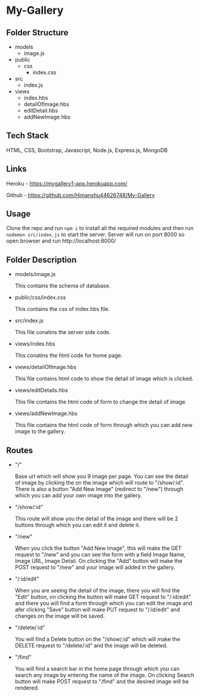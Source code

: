 # My-Gallery

## Folder Structure
* models
    * image.js
* public
    * css
        * index.css
 * src
    * index.js
* views
    * index.hbs
    * detailOfImage.hbs
    * editDetail.hbs
    * addNewImage.hbs

## Tech Stack

HTML, CSS, Bootstrap, Javascript, Node.js, Express.js, MongoDB

## Links

Heroku - https://mygallery1-app.herokuapp.com/

Github - https://github.com/Himanshu44626748/My-Gallery

## Usage

Clone the repo and run `npm i` to install all the required modules and then run `nodemon src/index.js` to start the server. Server will run on port 8000 so open browser and run http://localhost:8000/

## Folder Description

* models/image.js

   This contains the schema of database.
   
* public/css/index.css

   This contains the css of index.hbs file.

* src/index.js

   This file conatins the server side code.
   
* views/index.hbs

   This conatins the html code for home page.
   
* views/detailOfImage.hbs

   This file contains html code to show the detail of image which is clicked.
   
* views/editDetails.hbs

   This file contains the html code of form to change the detail of image.
   
* views/addNewImage.hbs

   This file contains the html code of form through which you can add new image to the gallery.

## Routes

* "/"
  
    Base url which will show you 9 image per page. You can see the detail of image by clicking the on the image which will route to "/show/:id". There is also a button "Add New Image" (redirect to "/new") through which you can add your own image into the gallery.
  
* "/show/:id"

    This route will show you the detail of the image and there will be 2 buttons through which you can edit it and delete it.
    
* "/new"

    When you click the button "Add New Image", this will make the GET request to "/new" and you can see the form with a field Image Name, Image URL, Image Detail. On clicking the "Add" button will make the POST request to "/new" and your image will added in the gallery.

* "/:id/edit"

    When you are seeing the detail of the image, there you will find the "Edit" button, on clicking the button will make GET request to "/:id/edit" and there you will find a form through which you can edit the image and afer clicking "Save" button will make PUT request to "/:id/edit" and changes on the image will be saved.

* "/delete/:id"

    You will find a Delete button on the "/show/:id" which will make the DELETE request to "/delete/:id" and the image will be deleted.
    
* "/find"

    You will find a search bar in the home page through which you can search any image by entering the name of the image. On clicking Search button will make POST request to "/find" and the desired image will be rendered.
